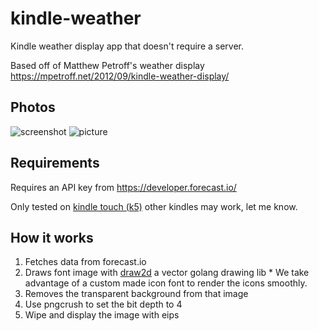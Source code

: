 # kindle-weather

Kindle weather display app that doesn't require a server.

Based off of Matthew Petroff's weather display
https://mpetroff.net/2012/09/kindle-weather-display/

## Photos

![screenshot](https://ddrboxman.github.io/kindle-weather/screenshot.png)
![picture](https://ddrboxman.github.io/kindle-weather/IMG_0608.jpg)

## Requirements

Requires an API key from https://developer.forecast.io/

Only tested on [kindle touch (k5)](http://wiki.mobileread.com/wiki/K5_Index) other kindles may work, let me know.

## How it works

  1. Fetches data from forecast.io
  2. Draws font image with [draw2d](https://github.com/llgcode/draw2d) a vector golang drawing lib
    * We take advantage of a custom made icon font to render the icons smoothly.
  3. Removes the transparent background from that image
  4. Use pngcrush to set the bit depth to 4
  5. Wipe and display the image with eips
